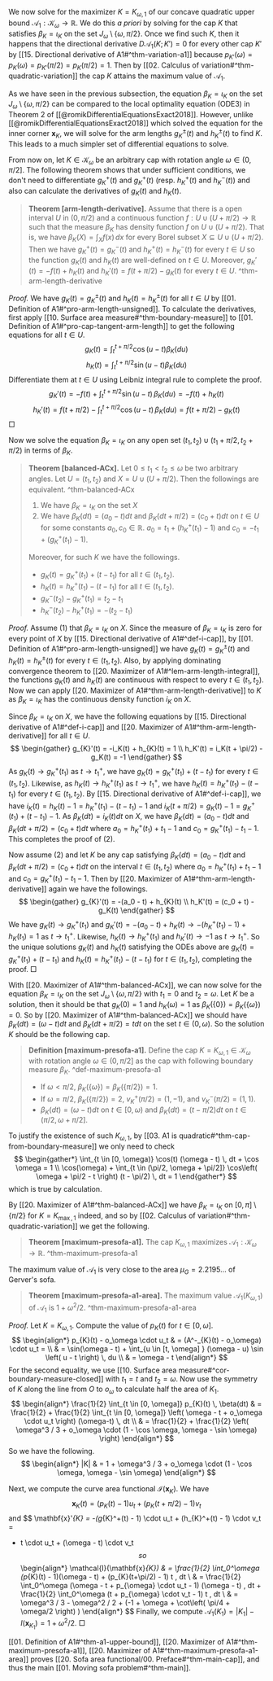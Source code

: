 We now solve for the maximizer $K = K_{\omega, 1}$ of our concave quadratic upper bound $\mathcal{A}_1 : \mathcal{K}_\omega \to \mathbb{R}$. We do this _a priori_ by solving for the cap $K$ that satisfies $\beta_{K} = \iota_{K}$ on the set $J_\omega \setminus \left\{ \omega, \pi/2 \right\}$. Once we find such $K$, then it happens that the directional derivative $D\mathcal{A}_1(K; K') = 0$ for every other cap $K'$ by [[15. Directional derivative of A1#^thm-variation-a1]] because $p_{K'}(\omega) = p_K(\omega) = p_{K'}(\pi/2) = p_K(\pi/2) = 1$. Then by [[02. Calculus of variation#^thm-quadratic-variation]] the cap $K$ attains the maximum value of $\mathcal{A}_1$.

As we have seen in the previous subsection, the equation $\beta_{K} = \iota_{K}$ on the set $J_\omega \setminus \left\{ \omega, \pi/2 \right\}$ can be compared to the local optimality equation (ODE3) in Theorem 2 of [[@romikDifferentialEquationsExact2018]]. However, unlike [[@romikDifferentialEquationsExact2018]] which solved the equation for the inner corner $\mathbf{x}_K$, we will solve for the arm lengths $g_K^{\pm}(t)$ and $h_K^{\pm}(t)$ to find $K$. This leads to a much simpler set of differential equations to solve.

From now on, let $K \in \mathcal{K}_{\omega}$ be an arbitrary cap with rotation angle $\omega \in (0, \pi/2]$. The following theorem shows that under sufficient conditions, we don't need to differentiate $g_K^+(t)$ and $g_K^+(t)$ (resp. $h_K^+(t)$ and $h_K^-(t)$) and also can calculate the derivatives of $g_K(t)$ and $h_K(t)$.

> __Theorem [arm-length-derivative].__ Assume that there is a open interval $U$ in $(0, \pi/2)$ and a continuous function $f : U \cup \left( U + \pi/2 \right) \to \mathbb{R}$ such that the measure $\beta_K$ has density function $f$ on $U \cup (U + \pi/2)$. That is, we have $\beta_K(X) = \int_X f(x)\,dx$ for every Borel subset $X \subseteq U \cup (U + \pi/2)$. Then we have $g_K^+(t) = g_K^-(t)$ and $h_K^+(t) = h_K^-(t)$ for every $t \in U$ so the function $g_K(t)$ and $h_K(t)$ are well-defined on $t \in U$. Moreover, $g_{K}'(t) = -f(t) + h_{K}(t)$ and $h_K'(t) = f(t + \pi/2) - g_K(t)$ for every $t \in U$. ^thm-arm-length-derivative

_Proof._ We have $g_K(t) = g_K^{\pm}(t)$ and $h_K(t) = h_K^{\pm}(t)$ for all $t \in U$ by [[01. Definition of A1#^pro-arm-length-unsigned]]. To calculate the derivatives, first apply [[10. Surface area measure#^thm-boundary-measure]] to [[01. Definition of A1#^pro-cap-tangent-arm-length]] to get the following equations for all $t \in U$.
$$
g_{K}(t) = \int_{t}^{t+\pi/2} \cos \left( u - t \right) \beta_K(du)
$$
$$
h_{K}(t) = \int_{t}^{t+\pi/2} \sin \left( u - t \right) \beta_K(du)
$$
Differentiate them at $t \in U$ using Leibniz integral rule to complete the proof.
$$
g_{K}'(t) = -f(t) + \int_{t}^{t+\pi/2} \sin (u-t)\, \beta_K(du) = -f(t) + h_{K}(t) 
$$
$$
h_{K}'(t) = f\left( t + \pi/2 \right) - \int_{t}^{t+\pi/2} \cos (u-t)\, \beta_K(du) = f(t + \pi/2) - g_{K}(t)
$$
□

Now we solve the equation $\beta_K = \iota_K$ on any open set $(t_1, t_2) \cup (t_1 + \pi/2, t_2 + \pi/2)$ in terms of $\beta_K$.

> __Theorem [balanced-ACx].__ Let $0 \leq t_1 < t_2 \leq \omega$ be two arbitrary angles. Let $U = (t_1, t_2)$ and $X = U \cup (U + \pi/2)$. Then the followings are equivalent. ^thm-balanced-ACx
> 
> 1. We have $\beta_{K} = \iota_{K}$ on the set $X$
> 2. We have $\beta_K(dt) = (a_0 - t) dt$ and $\beta_K(dt + \pi/2) = (c_0 + t) dt$ on $t \in U$ for some constants $a_0, c_0 \in \mathbb{R}$. $a_0 = t_1 + (h_K^+(t_1) - 1)$ and $c_0 = -t_1 + (g_K^+(t_1)  - 1)$.
> 
> Moreover, for such $K$ we have the followings.
> 
> - $g_K(t) = g_K^+(t_1) + (t - t_1)$ for all $t \in (t_1, t_2)$.
> - $h_K(t) = h_K^+(t_1) - (t - t_1)$ for all $t \in (t_1, t_2)$.
> - $g_K^-(t_2) - g_K^+(t_1) = t_2 - t_1$
> - $h_K^-(t_2) - h_K^+(t_1) = -(t_2 - t_1)$

_Proof._ Assume (1) that $\beta_K = \iota_K$ on $X$. Since the measure of $\beta_K = \iota_K$ is zero for every point of $X$ by [[15. Directional derivative of A1#^def-i-cap]], by [[01. Definition of A1#^pro-arm-length-unsigned]] we have $g_K(t) = g^\pm_K(t)$ and $h_K(t) = h_K^{\pm}(t)$ for every $t \in (t_1, t_2)$. Also, by applying dominating convergence theorem to [[20. Maximizer of A1#^lem-arm-length-integral]], the functions $g_K(t)$ and $h_K(t)$ are continuous with respect to every $t \in (t_1, t_2)$. Now we can apply [[20. Maximizer of A1#^thm-arm-length-derivative]] to $K$ as $\beta_K = \iota_K$ has the continuous density function $i_K$ on $X$.

Since $\beta_K = \iota_K$ on $X$, we have the following equations by [[15. Directional derivative of A1#^def-i-cap]] and [[20. Maximizer of A1#^thm-arm-length-derivative]] for all $t \in U$.
$$
\begin{gather}
g_{K}'(t) = -i_K(t) + h_{K}(t) = 1 \\
h_K'(t) = i_K(t + \pi/2) - g_K(t) = -1
\end{gather}
$$
As $g_K(t) \to g_K^+(t_1)$ as $t \to t_1^+$, we have $g_K(t) = g_K^+(t_1) + (t - t_1)$ for every $t \in (t_1, t_2)$. Likewise, as $h_K(t) \to h_K^+(t_1)$ as $t \to t_1^+$, we have $h_K(t) = h_K^+(t_1) - (t - t_1)$ for every $t \in (t_1, t_2)$. By [[15. Directional derivative of A1#^def-i-cap]], we have $i_K(t) = h_K(t) - 1 = h_K^+(t_1) - (t - t_1) - 1$ and $i_K(t + \pi/2) = g_K(t) - 1 = g_K^+(t_1) + (t - t_1) - 1$. As $\beta_K(dt) = i_K(t)dt$ on $X$, we have $\beta_K(dt) = (a_0 - t) dt$ and $\beta_K(dt + \pi/2) = (c_0 + t) dt$ where $a_0 = h_K^+(t_1) + t_1 - 1$ and $c_0 = g_K^+(t_1) - t_1 - 1$. This completes the proof of (2).

Now assume (2) and let $K$ be any cap satisfying $\beta_K(dt) = (a_0 - t) dt$ and $\beta_K(dt + \pi/2) = (c_0 + t) dt$ on the interval $t \in (t_1, t_2)$ where $a_0 = h_K^+(t_1) + t_1 - 1$ and $c_0 = g_K^+(t_1) - t_1 - 1$. Then by [[20. Maximizer of A1#^thm-arm-length-derivative]] again we have the followings.
$$
\begin{gather}
g_{K}'(t) = -(a_0 - t) + h_{K}(t) \\
h_K'(t) = (c_0 + t) - g_K(t)
\end{gather}
$$
We have $g_K(t) \to g_K^+(t_1)$ and $g_K'(t) = -(a_0 - t) + h_K(t) \to -(h_K^+(t_1) - 1) + h_K(t_1) = 1$ as $t \to t_1^+$. Likewise, $h_K(t) \to h_K^+(t_1)$ and $h_K'(t) \to -1$ as $t \to t_1^+$. So the unique solutions $g_K(t)$ and $h_K(t)$ satisfying the ODEs above are $g_K(t) = g_K^+(t_1) + (t - t_1)$ and $h_K(t) = h_K^+(t_1) - (t - t_1)$ for $t \in (t_1, t_2)$, completing the proof. □

With [[20. Maximizer of A1#^thm-balanced-ACx]], we can now solve for the equation $\beta_K = \iota_K$ on the set $J_\omega \setminus \left\{ \omega, \pi/2 \right\}$ with $t_1 = 0$ and $t_2 = \omega$. Let $K$ be a solution, then it should be that $g_K(0) = 1$ and $h_K(\omega) = 1$ as $\beta_K(\left\{ 0 \right\}) = \beta_K(\left\{ \omega \right\}) = 0$. So by [[20. Maximizer of A1#^thm-balanced-ACx]] we should have $\beta_K(dt) = (\omega - t) dt$ and $\beta_K(dt + \pi/2) = t dt$ on the set $t \in (0, \omega)$. So the solution $K$ should be the following cap.

> __Definition [maximum-presofa-a1].__ Define the cap $K = K_{\omega, 1} \in \mathcal{K}_{\omega}$ with rotation angle $\omega \in (0, \pi/2]$ as the cap with following boundary measure $\beta_{K}$. ^def-maximum-presofa-a1
> 
> - If $\omega < \pi/2$, $\beta_K(\left\{ \omega \right\}) = \beta_K(\left\{ \pi/2 \right\}) = 1$.
> - If $\omega = \pi/2$, $\beta_K(\left\{ \pi/2 \right\}) = 2$, $v_K^+(\pi/2) = (1, -1)$, and $v_K^-(\pi/2) = (1, 1)$.
> - $\beta_{{K}}(dt) = (\omega -t)dt$ on $t \in [0, \omega)$ and $\beta_{K}(dt) = (t - \pi/2)dt$ on $t \in (\pi/2, \omega + \pi/2]$.

To justify the existence of such $K_{\omega, 1}$, by [[03. A1 is quadratic#^thm-cap-from-boundary-measure]] we only need to check
$$
\begin{gather*}
\int_{t \in [0, \omega)} \cos(t) (\omega - t) \, dt + \cos \omega = 1 \\
\cos(\omega) + \int_{t \in (\pi/2, \omega + \pi/2]} \cos\left( \omega + \pi/2 - t \right) (t - \pi/2) \, dt = 1
\end{gather*}
$$
which is true by calculation.

By [[20. Maximizer of A1#^thm-balanced-ACx]] we have $\beta_K = \iota_K$ on $[0, \pi] \setminus \left\{ \pi/2 \right\}$ for $K = K_{\max, 1}$ indeed, and so by [[02. Calculus of variation#^thm-quadratic-variation]] we get the following.

> __Theorem [maximum-presofa-a1].__ The cap $K_{\omega, 1}$ maximizes $\mathcal{A}_1 : \mathcal{K}_{\omega} \to \mathbb{R}$. ^thm-maximum-presofa-a1

The maximum value of $\mathcal{A}_1$ is very close to the area $\mu_G = 2.2195\dots$ of Gerver's sofa.

> __Theorem [maximum-presofa-a1-area].__ The maximum value $\mathcal{A}_1(K_{\omega, 1})$ of $\mathcal{A}_1$ is $1 + \omega^2/2$.  ^thm-maximum-presofa-a1-area

_Proof._ Let $K = K_{\omega, 1}$. Compute the value of $p_{K}(t)$ for $t \in [0, \omega]$.
$$
\begin{align*}
p_{K}(t) - o_\omega \cdot u_t & = (A^-_{K}(t) - o_\omega) \cdot u_t =  \\
& = \sin(\omega - t) + \int_{u \in [t, \omega] } (\omega - u) \sin \left( u - t \right) \, du \\
& = \omega - t
\end{align*}
$$
For the second equality, we use [[10. Surface area measure#^cor-boundary-measure-closed]] with $t_1 = t$ and $t_2 = \omega$. Now use the symmetry of $K$ along the line from $O$ to $o_\omega$ to calculate half the area of $K_1$.
$$
\begin{align*}
\frac{1}{2} \int_{t \in [0, \omega]} p_{K}(t) \, \beta(dt) & = 
\frac{1}{2} + \frac{1}{2} \int_{t \in [0, \omega]} \left( \omega - t + o_\omega \cdot u_t \right)  (\omega-t) \, dt \\
& = \frac{1}{2} + \frac{1}{2} \left( \omega^3 / 3 + o_\omega \cdot (1 - \cos \omega, \omega - \sin \omega) \right) 
\end{align*}
$$
So we have the following.
$$
\begin{align*}
|K| & = 1 + \omega^3 / 3 + o_\omega \cdot (1 - \cos \omega, \omega - \sin \omega)
\end{align*}
$$

Next, we compute the curve area functional $\mathcal{I}(\mathbf{x}_{K})$. We have 
$$
\mathbf{x}_{K}(t) = (p_{K}(t) - 1)u_t + (p_{K}(t + \pi/2) - 1) v_t
$$
and
$$
\mathbf{x}'_{K} = -(g_{K}^+(t) - 1) \cdot u_t + (h_{K}^+(t) - 1) \cdot v_t = 
- t \cdot u_t + (\omega - t) \cdot v_t
$$
so
$$
\begin{align*}
\mathcal{I}(\mathbf{x}_{K}) & = \frac{1}{2} \int_0^\omega (p_{K}(t) - 1)(\omega - t) + (p_{K}(t+\pi/2) - 1) t \, dt  \\
& = \frac{1}{2} \int_0^\omega (\omega - t + p_{\omega} \cdot u_t - 1) (\omega - t) \, dt + 
\frac{1}{2} \int_0^\omega (t + p_{\omega} \cdot v_t - 1) t \, dt \\
& = \omega^3 / 3 - \omega^2 / 2 + (-1 + \omega + \cot\left( \pi/4 + \omega/2 \right) )
\end{align*}
$$
Finally, we compute $\mathcal{A}_1(K_1) = |K_1| - I(\mathbf{x}_{K_1}) = 1 + \omega^2 / 2$. □

[[01. Definition of A1#^thm-a1-upper-bound]], [[20. Maximizer of A1#^thm-maximum-presofa-a1]], [[20. Maximizer of A1#^thm-maximum-presofa-a1-area]] proves [[20. Sofa area functional/00. Preface#^thm-main-cap]], and thus the main [[01. Moving sofa problem#^thm-main]].